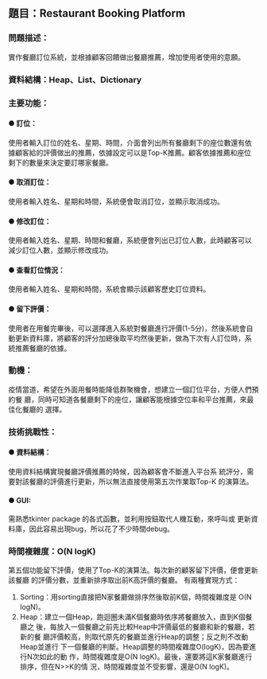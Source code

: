 ## 題目：Restaurant Booking Platform
### 問題描述：
實作餐廳訂位系統，並根據顧客回饋做出餐廳推薦，增加使用者使用的意願。
### 資料結構：Heap、List、Dictionary
### 主要功能：
#### ● 訂位：
使用者輸入訂位的姓名、星期、時間，介面會列出所有餐廳剩下的座位數還有依
據顧客給的評價做出的推薦，依據設定可以是Top-K推薦。顧客依據推薦和座位
剩下的數量來決定要訂哪家餐廳。
#### ● 取消訂位：
使用者輸入姓名、星期和時間，系統便會取消訂位，並顯示取消成功。
#### ● 修改訂位：
使用者輸入姓名、星期、時間和餐廳，系統便會列出已訂位人數，此時顧客可以
減少訂位人數，並顯示修改成功。
#### ● 查看訂位情況：
使用者輸入姓名、星期和時間，系統會顯示該顧客歷史訂位資料。
#### ● 留下評價：
使用者在用餐完畢後，可以選擇進入系統對餐廳進行評價(1-5分)，然後系統會自
動更新資料庫，將顧客的評分加總後取平均然後更新，做為下次有人訂位時，系
統推薦餐廳的依據。
### 動機：
疫情當道，希望在外面用餐時能降低群聚機會，想建立一個訂位平台，方便人們預約餐
廳，同時可知道各餐廳剩下的座位，讓顧客能根據空位率和平台推薦，來最佳化餐廳的
選擇。
### 技術挑戰性：
#### ● 資料結構：
使用資料結構實現餐廳評價推薦的時候，因為顧客會不斷進入平台系
統評分，需要對該餐廳的評價進行更新，所以無法直接使用第五次作業取Top-K
的演算法。
#### ● GUI: 
需熟悉tkinter package 的各式函數，並利用按鈕取代人機互動，來呼叫或
更新資料庫，因此容易出現bug，所以花了不少時間debug。
### 時間複雜度：O(N logK)
第五個功能留下評價，使用了Top-K的演算法。每次新的顧客留下評價，便會更新該餐廳
的評價分數，並重新排序取出前K高評價的餐廳。
有兩種實現方式：
1. Sorting：用sorting直接把N家餐廳做排序然後取前K個，時間複雜度是 O(N
logN)。
2. Heap：建立一個Heap，跑迴圈未滿K個餐廳時依序將餐廳放入，直到K個餐廳之
後，每放入一個餐廳之前先比較Heap中評價最低的餐廳和新的餐廳，若新的餐
廳評價較高，則取代原先的餐廳並進行Heap的調整；反之則不改動Heap並進行
下一個餐廳的判斷。Heap調整的時間複雜度O(logK)，因為要進行N次如此的動
作，時間複雜度是O(N logK)。最後，還要將這K家餐廳進行排序，但在N>>K的情
況，時間複雜度並不受影響，還是O(N logK)。
